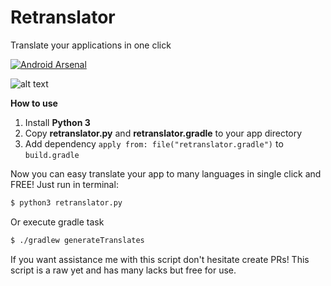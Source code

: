 # Retranslator
Translate your applications in one click

[![Android Arsenal]( https://img.shields.io/badge/Android%20Arsenal-Retranslator-green.svg?style=flat )]( https://android-arsenal.com/details/1/6945 )


![alt text](https://github.com/vacxe/Retranslator/blob/master/android/readme/scheme.jpg)

**How to use**

 1. Install **Python 3**
 2. Copy **retranslator.py** and **retranslator.gradle** to your app directory
 3. Add dependency `apply from: file("retranslator.gradle")` to `build.gradle`

Now you can easy translate your app to many languages in single click and FREE!
Just run in terminal: 
```sh
$ python3 retranslator.py
```
Or execute gradle task
```sh
$ ./gradlew generateTranslates
```

If you want assistance me with this script don't hesitate create PRs!
This script is a raw yet and has many lacks but free for use.
